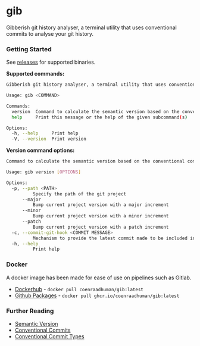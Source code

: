 # gib

Gibberish git history analyser, a terminal utility that uses conventional commits to analyse your git history.

### Getting Started

See [releases](https://github.com/coenraadhuman/gib/releases) for supported binaries.

__Supported commands:__

```bash
Gibberish git history analyser, a terminal utility that uses conventional commits to analyse your git history

Usage: gib <COMMAND>

Commands:
  version  Command to calculate the semantic version based on the conventional commits of the current branch
  help     Print this message or the help of the given subcommand(s)

Options:
  -h, --help     Print help
  -V, --version  Print version
```

__Version command options:__

```bash
Command to calculate the semantic version based on the conventional commits of the current branch

Usage: gib version [OPTIONS]

Options:
  -p, --path <PATH>
          Specify the path of the git project
      --major
          Bump current project version with a major increment
      --minor
          Bump current project version with a minor increment
      --patch
          Bump current project version with a patch increment
  -c, --commit-git-hook <COMMIT MESSAGE>
          Mechanism to provide the latest commit made to be included in project version calculation
  -h, --help
          Print help
```

### Docker

A docker image has been made for ease of use on pipelines such as Gitlab.

- [Dockerhub](https://hub.docker.com/repository/docker/coenraadhuman/gib/general) - `docker pull coenraadhuman/gib:latest`
- [Github Packages](https://github.com/coenraadhuman/gib/pkgs/container/gib) - `docker pull ghcr.io/coenraadhuman/gib:latest`

### Further Reading

- [Semantic Version](https://semver.org/)
- [Conventional Commits](https://www.conventionalcommits.org/en/)
- [Conventional Commit Types](https://github.com/semantic-gitlog/semantic-gitlog/blob/master/docs/en-us/fundamentals/commit-types.md)